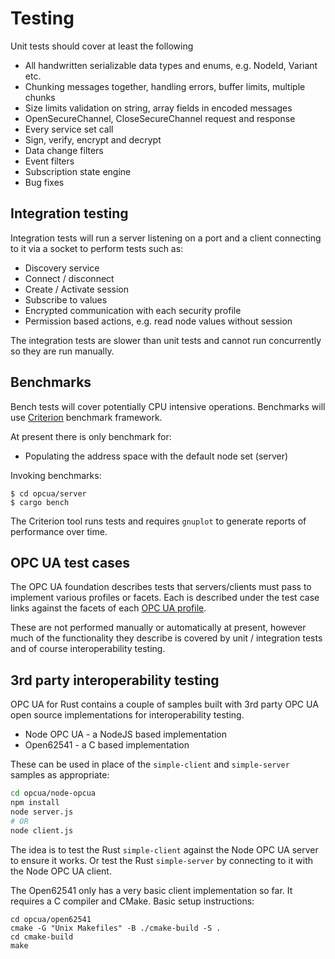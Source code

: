 # Testing

Unit tests should cover at least the following

* All handwritten serializable data types and enums, e.g. NodeId, Variant etc.
* Chunking messages together, handling errors, buffer limits, multiple chunks
* Size limits validation on string, array fields in encoded messages
* OpenSecureChannel, CloseSecureChannel request and response
* Every service set call
* Sign, verify, encrypt and decrypt
* Data change filters
* Event filters
* Subscription state engine
* Bug fixes

## Integration testing

Integration tests will run a server listening on a port and a client connecting to it via
 a socket to perform tests such as: 

* Discovery service
* Connect / disconnect
* Create / Activate session
* Subscribe to values
* Encrypted communication with each security profile
* Permission based actions, e.g. read node values without session

The integration tests are slower than unit tests and cannot run concurrently so they are run manually.

## Benchmarks

Bench tests will cover potentially CPU intensive operations. Benchmarks will use [Criterion](https://bheisler.github.io/criterion.rs/book/criterion_rs.html)
benchmark framework.

At present there is only benchmark for:

* Populating the address space with the default node set (server)

Invoking benchmarks:

```
$ cd opcua/server
$ cargo bench
```

The Criterion tool runs tests and requires `gnuplot` to generate reports of performance over time. 

## OPC UA test cases

The OPC UA foundation describes tests that servers/clients must pass to implement various profiles or facets. Each is described under the test case links against the facets of each [OPC UA profile](http://opcfoundation-onlineapplications.org/ProfileReporting/index.htm).

These are not performed manually or automatically at present, however much of the functionality
they describe is covered by unit / integration tests and of course interoperability testing.

## 3rd party interoperability testing

OPC UA for Rust contains a couple of samples built with 3rd party OPC UA open source implementations for
interoperability testing.

* Node OPC UA - a NodeJS based implementation
* Open62541 - a C based implementation

These can be used in place of the `simple-client` and `simple-server` samples as appropriate:

```bash
cd opcua/node-opcua
npm install 
node server.js 
# OR 
node client.js
```

The idea is to test the Rust `simple-client` against the Node OPC UA server to ensure it works. Or
test the Rust `simple-server` by connecting to it with the Node OPC UA client.

The Open62541 only has a very basic client implementation so far. It requires a C compiler and CMake. Basic setup instructions:

```
cd opcua/open62541
cmake -G "Unix Makefiles" -B ./cmake-build -S .
cd cmake-build
make
```
